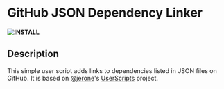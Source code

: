 # GitHub JSON Dependency Linker

**[![INSTALL](https://img.shields.io/badge/INSTALL-1.0.0-blue.svg?style=plastic)](https://github.com/aensley/github-json-dependency-linker/raw/master/GitHub_JSON_Dependency_Linker.user.js)**

## Description

This simple user script adds links to dependencies listed in JSON files on GitHub. It is based on [@jerone](https://github.com/jerone)'s [UserScripts](https://github.com/jerone/UserScripts/tree/master/Github_JSON_Dependencies_Linker) project.
